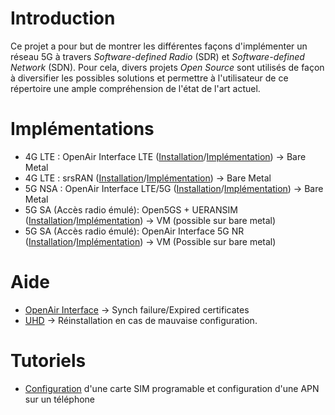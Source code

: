 # Introduction
Ce projet a pour but de montrer les différentes façons d'implémenter un réseau 5G à travers _Software-defined Radio_ (SDR) et _Software-defined Network_ (SDN). Pour cela, divers projets _Open Source_ sont utilisés de façon à diversifier les possibles solutions et permettre à l'utilisateur de ce répertoire une ample compréhension de l'état de l'art actuel.

# Implémentations
* 4G LTE : OpenAir Interface LTE ([Installation](https://github.com/torressantiago/4G-5G-through-SDR/wiki/Installation-de-openairinterface5g)/[Implémentation](https://github.com/torressantiago/4G-5G-through-SDR/wiki/Impl%C3%A9mentation-de-OpenAir-Interface-4G)) -> Bare Metal
* 4G LTE : srsRAN ([Installation](https://github.com/torressantiago/4G-5G-through-SDR/wiki/Installation-de-srsRAN)/[Implémentation](https://github.com/torressantiago/4G-5G-through-SDR/wiki/Impl%C3%A9mentation-de-srsRAN)) -> Bare Metal
* 5G NSA : OpenAir Interface LTE/5G ([Installation](https://github.com/torressantiago/4G-5G-through-SDR/wiki/Installation-de-openairinterface5g)/[Implémentation](https://github.com/torressantiago/4G-5G-through-SDR/wiki/Impl%C3%A9mentation-de-OpenAir-Interface-5G-NSA)) -> Bare Metal
* 5G SA (Accès radio émulé): Open5GS + UERANSIM ([Installation](https://github.com/torressantiago/4G-5G-through-SDR/wiki/Installation-Open5GS)/[Implémentation](https://github.com/torressantiago/4G-5G-through-SDR/wiki/Impl%C3%A9mentation-de-5G-SA-avec-Open5GS)) -> VM (possible sur bare metal)
* 5G SA (Accès radio émulé): OpenAir Interface 5G NR ([Installation](https://github.com/torressantiago/4G-5G-through-SDR/wiki/Installation-de-openairinterface-5G-SA)/[Implémentation](https://github.com/torressantiago/4G-5G-through-SDR/wiki/Impl%C3%A9mentation-de-5G-SA-avec-OpenAir-Interface)) -> VM (Possible sur bare metal)

# Aide
- [OpenAir Interface](https://github.com/torressantiago/4G-5G-through-SDR/wiki/Impl%C3%A9mentation-de-OpenAir-Interface-4G#synch-failure-error) -> Synch failure/Expired certificates
- [UHD](https://kb.ettus.com/Building_and_Installing_the_USRP_Open-Source_Toolchain_(UHD_and_GNU_Radio)_on_Linux) -> Réinstallation en cas de mauvaise configuration.

# Tutoriels
* [Configuration](https://github.com/torressantiago/4G-5G-through-SDR/wiki/Programmation-de-la-carte-SIM) d'une carte SIM programable et configuration d'une APN sur un téléphone
